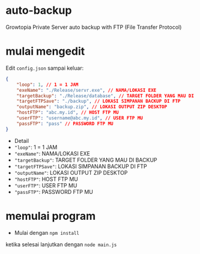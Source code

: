 # auto-backup
Growtopia Private Server auto backup with FTP (File Transfer Protocol)

# mulai mengedit
Edit `config.json` sampai keluar:
```json
{
    "loop": 1, // 1 = 1 JAM
    "exeName": "./Release/servr.exe", // NAMA/LOKASI EXE
    "targetBackup": "./Release/database", // TARGET FOLDER YANG MAU DI BACKUP
    "targetFTPSave": "./backup", // LOKASI SIMPANAN BACKUP DI FTP
    "outputName": "backup.zip", // LOKASI OUTPUT ZIP DESKTOP
    "hostFTP": "abc.my.id", // HOST FTP MU
    "userFTP": "username@abc.my.id", // USER FTP MU
    "passFTP": "pass" // PASSWORD FTP MU
}
```

- Detail
- `"loop"`: 1 = 1 JAM
- `"exeName"`: NAMA/LOKASI EXE
- `"targetBackup"`: TARGET FOLDER YANG MAU DI BACKUP
- `"targetFTPSave"`: LOKASI SIMPANAN BACKUP DI FTP
- `"outputName"`: LOKASI OUTPUT ZIP DESKTOP
- `"hostFTP"`: HOST FTP MU
- `"userFTP"`: USER FTP MU
- `"passFTP"`: PASSWORD FTP MU

# memulai program
- Mulai dengan
```npm install```

ketika selesai lanjutkan dengan
```node main.js```
